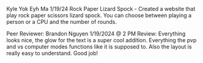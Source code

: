 Kyle Yok Eyh Ma
1/19/24
Rock Paper Lizard Spock - Created a website that play rock paper scissors lizard spock. You can choose between playing a person or a CPU and the number of rounds. 

Peer Reviewer: Brandon Nguyen 1/19/2024 @ 2 PM
Review: Everything looks nice, the glow for the text is a super cool addition. Everything the pvp and vs computer modes functions like it is supposed to. Also the layout is really easy to understand. Good job!